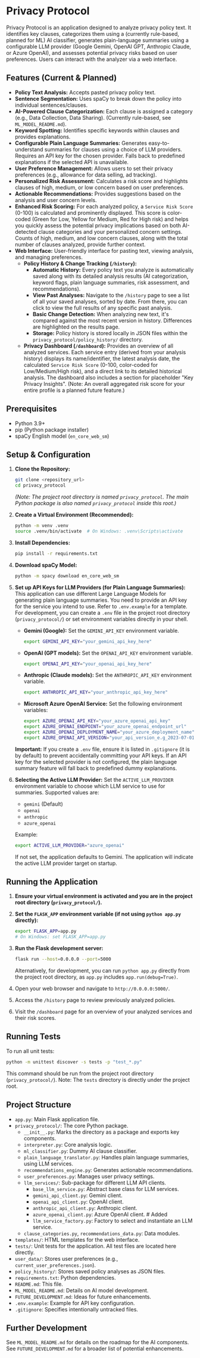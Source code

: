 # Privacy Protocol

Privacy Protocol is an application designed to analyze privacy policy text. It identifies key clauses, categorizes them using a (currently rule-based, planned for ML) AI classifier, generates plain-language summaries using a configurable LLM provider (Google Gemini, OpenAI GPT, Anthropic Claude, or Azure OpenAI), and assesses potential privacy risks based on user preferences. Users can interact with the analyzer via a web interface.

## Features (Current & Planned)

-   **Policy Text Analysis:** Accepts pasted privacy policy text.
-   **Sentence Segmentation:** Uses spaCy to break down the policy into individual sentences/clauses.
-   **AI-Powered Clause Categorization:** Each clause is assigned a category (e.g., Data Collection, Data Sharing). (Currently rule-based, see `ML_MODEL_README.md`).
-   **Keyword Spotting:** Identifies specific keywords within clauses and provides explanations.
-   **Configurable Plain Language Summaries:** Generates easy-to-understand summaries for clauses using a choice of LLM providers. Requires an API key for the chosen provider. Falls back to predefined explanations if the selected API is unavailable.
-   **User Preference Management:** Allows users to set their privacy preferences (e.g., allowance for data selling, ad tracking).
-   **Personalized Risk Assessment:** Calculates a risk score and highlights clauses of high, medium, or low concern based on user preferences.
-   **Actionable Recommendations:** Provides suggestions based on the analysis and user concern levels.
   - **Enhanced Risk Scoring:** For each analyzed policy, a `Service Risk Score` (0-100) is calculated and prominently displayed. This score is color-coded (Green for Low, Yellow for Medium, Red for High risk) and helps you quickly assess the potential privacy implications based on both AI-detected clause categories and your personalized concern settings. Counts of high, medium, and low concern clauses, along with the total number of clauses analyzed, provide further context.
-   **Web Interface:** User-friendly interface for pasting text, viewing analysis, and managing preferences.
     *   **Policy History & Change Tracking (`/history`):**
         *   **Automatic History:** Every policy text you analyze is automatically saved along with its detailed analysis results (AI categorization, keyword flags, plain language summaries, risk assessment, and recommendations).
         *   **View Past Analyses:** Navigate to the `/history` page to see a list of all your saved analyses, sorted by date. From there, you can click to view the full results of any specific past analysis.
         *   **Basic Change Detection:** When analyzing new text, it's compared against the most recent version in history. Differences are highlighted on the results page.
         *   **Storage:** Policy history is stored locally in JSON files within the `privacy_protocol/policy_history/` directory.
     *   **Privacy Dashboard (`/dashboard`):** Provides an overview of all analyzed services. Each service entry (derived from your analysis history) displays its name/identifier, the latest analysis date, the calculated `Service Risk Score` (0-100, color-coded for Low/Medium/High risk), and a direct link to its detailed historical analysis. The dashboard also includes a section for placeholder "Key Privacy Insights". (Note: An overall aggregated risk score for your entire profile is a planned future feature.)

## Prerequisites

-   Python 3.9+
-   pip (Python package installer)
-   spaCy English model (`en_core_web_sm`)

## Setup & Configuration

1.  **Clone the Repository:**
    ```bash
    git clone <repository_url>
    cd privacy_protocol
    ```
    *(Note: The project root directory is named `privacy_protocol`. The main Python package is also named `privacy_protocol` inside this root.)*

2.  **Create a Virtual Environment (Recommended):**
    ```bash
    python -m venv .venv
    source .venv/bin/activate  # On Windows: .venv\Scripts\activate
    ```

3.  **Install Dependencies:**
    ```bash
    pip install -r requirements.txt
    ```

4.  **Download spaCy Model:**
    ```bash
    python -m spacy download en_core_web_sm
    ```

5.  **Set up API Keys for LLM Providers (for Plain Language Summaries):**
    This application can use different Large Language Models for generating plain language summaries. You need to provide an API key for the service you intend to use. Refer to `.env.example` for a template. For development, you can create a `.env` file in the project root directory (`privacy_protocol/`) or set environment variables directly in your shell.

    -   **Gemini (Google):** Set the `GEMINI_API_KEY` environment variable.
        ```bash
        export GEMINI_API_KEY="your_gemini_api_key_here"
        ```
    -   **OpenAI (GPT models):** Set the `OPENAI_API_KEY` environment variable.
        ```bash
        export OPENAI_API_KEY="your_openai_api_key_here"
        ```
    -   **Anthropic (Claude models):** Set the `ANTHROPIC_API_KEY` environment variable.
        ```bash
        export ANTHROPIC_API_KEY="your_anthropic_api_key_here"
        ```
    -   **Microsoft Azure OpenAI Service:** Set the following environment variables:
        ```bash
        export AZURE_OPENAI_API_KEY="your_azure_openai_api_key"
        export AZURE_OPENAI_ENDPOINT="your_azure_openai_endpoint_url"
        export AZURE_OPENAI_DEPLOYMENT_NAME="your_azure_deployment_name"
        export AZURE_OPENAI_API_VERSION="your_api_version_e.g_2023-07-01-preview"
        ```
    **Important:** If you create a `.env` file, ensure it is listed in `.gitignore` (it is by default) to prevent accidentally committing your API keys. If an API key for the selected provider is not configured, the plain language summary feature will fall back to predefined dummy explanations.

6.  **Selecting the Active LLM Provider:**
    Set the `ACTIVE_LLM_PROVIDER` environment variable to choose which LLM service to use for summaries. Supported values are:
    -   `gemini` (Default)
    -   `openai`
    -   `anthropic`
    -   `azure_openai`

    Example:
    ```bash
    export ACTIVE_LLM_PROVIDER="azure_openai"
    ```
    If not set, the application defaults to Gemini. The application will indicate the active LLM provider target on startup.

## Running the Application

1.  **Ensure your virtual environment is activated and you are in the project root directory (`privacy_protocol/`).**
2.  **Set the `FLASK_APP` environment variable (if not using `python app.py` directly):**
    ```bash
    export FLASK_APP=app.py
    # On Windows: set FLASK_APP=app.py
    ```
3.  **Run the Flask development server:**
    ```bash
    flask run --host=0.0.0.0 --port=5000
    ```
    Alternatively, for development, you can run `python app.py` directly from the project root directory, as `app.py` includes `app.run(debug=True)`.

4.  Open your web browser and navigate to `http://0.0.0.0:5000/`.
5.  Access the `/history` page to review previously analyzed policies.
6.  Visit the `/dashboard` page for an overview of your analyzed services and their risk scores.

## Running Tests

To run all unit tests:
```bash
python -m unittest discover -s tests -p "test_*.py"
```
This command should be run from the project root directory (`privacy_protocol/`). Note: The `tests` directory is directly under the project root.

## Project Structure
- `app.py`: Main Flask application file.
- `privacy_protocol/`: The core Python package.
  - `__init__.py`: Marks the directory as a package and exports key components.
  - `interpreter.py`: Core analysis logic.
  - `ml_classifier.py`: Dummy AI clause classifier.
  - `plain_language_translator.py`: Handles plain language summaries, using LLM services.
  - `recommendations_engine.py`: Generates actionable recommendations.
  - `user_preferences.py`: Manages user privacy settings.
  - `llm_services/`: Sub-package for different LLM API clients.
    - `base_llm_service.py`: Abstract base class for LLM services.
    - `gemini_api_client.py`: Gemini client.
    - `openai_api_client.py`: OpenAI client.
    - `anthropic_api_client.py`: Anthropic client.
    - `azure_openai_client.py`: Azure OpenAI client. # Added
    - `llm_service_factory.py`: Factory to select and instantiate an LLM service.
  - `clause_categories.py`, `recommendations_data.py`: Data modules.
- `templates/`: HTML templates for the web interface.
- `tests/`: Unit tests for the application. All test files are located here directly.
- `user_data/`: Stores user preferences (e.g., `current_user_preferences.json`).
- `policy_history/`: Stores saved policy analyses as JSON files.
- `requirements.txt`: Python dependencies.
- `README.md`: This file.
- `ML_MODEL_README.md`: Details on AI model development.
- `FUTURE_DEVELOPMENT.md`: Ideas for future enhancements.
- `.env.example`: Example for API key configuration.
- `.gitignore`: Specifies intentionally untracked files.

## Further Development
See `ML_MODEL_README.md` for details on the roadmap for the AI components.
See `FUTURE_DEVELOPMENT.md` for a broader list of potential enhancements.
